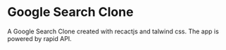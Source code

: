 # Google Search Clone

A Google Search Clone created with recactjs and talwind css. The app is powered by rapid API.
